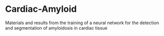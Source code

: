# Cardiac-Amyloid
Materials and results from the training of a neural network for the detection and segmentation of amyloidosis in cardiac tissue

